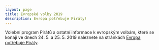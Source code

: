 ```yaml
---
layout: page
title: Evropské volby 2019
description: Evropa potřebuje Piráty!
---
```

Volební program Pirátů a ostatní informace k evropským volbám, které se konají ve dnech 24. 5. a 25. 5. 2019 naleznete na stránkách [Evropa potřebuje Piráty](https://evropapotrebuje.cz/).
